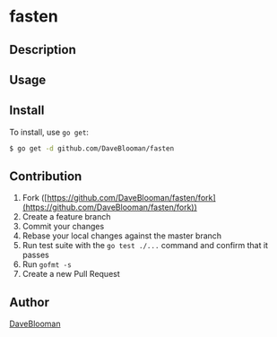# fasten



## Description

## Usage

## Install

To install, use `go get`:

```bash
$ go get -d github.com/DaveBlooman/fasten
```

## Contribution

1. Fork ([https://github.com/DaveBlooman/fasten/fork](https://github.com/DaveBlooman/fasten/fork))
1. Create a feature branch
1. Commit your changes
1. Rebase your local changes against the master branch
1. Run test suite with the `go test ./...` command and confirm that it passes
1. Run `gofmt -s`
1. Create a new Pull Request

## Author

[DaveBlooman](https://github.com/DaveBlooman)

